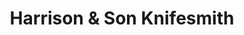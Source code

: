 ---
title: "Harrison & Son Knifesmith"
url: /ben-wheeler/harrison-and-son-knifesmith/
shop: weapons
---